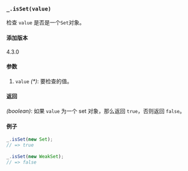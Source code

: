 ### `_.isSet(value)`[​](#_issetvalue "_issetvalue的直接链接")

检查 `value` 是否是一个`Set`对象。

#### 添加版本

4.3.0

#### 参数

1.  `value` _(\*)_: 要检查的值。

#### 返回

_(boolean)_: 如果 `value` 为一个 set 对象，那么返回 `true`，否则返回 `false`。

#### 例子

```js
_.isSet(new Set);
// => true
 
_.isSet(new WeakSet);
// => false

```